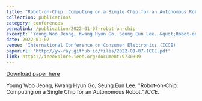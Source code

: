 ```yaml
---
title: "Robot‑on‑Chip: Computing on a Single Chip for an Autonomous Robot"
collection: publications
category: conferences
permalink: /publication/2022-01-07-robot-on-chip
excerpt: 'Young Woo Jeong, Kwang Hyun Go, Seung Eun Lee. &quot;Robot‑on‑Chip: Computing on a Single Chip for an Autonomous Robot.&quot; <i>ICCE</i>.'
date: 2022-01-07
venue: 'International Conference on Consumer Electronics (ICCE)'
paperurl: 'http://yw-ray.github.io/files/2022-01-07-ICCE.pdf'
link: https://ieeexplore.ieee.org/document/9730399
---
```


<a href='http://yw-ray.github.io/files/2022-01-07-ICCE.pdf'>Download paper here</a>

Young Woo Jeong, Kwang Hyun Go, Seung Eun Lee. &quot;Robot‑on‑Chip: Computing on a Single Chip for an Autonomous Robot.&quot; <i>ICCE</i>.
